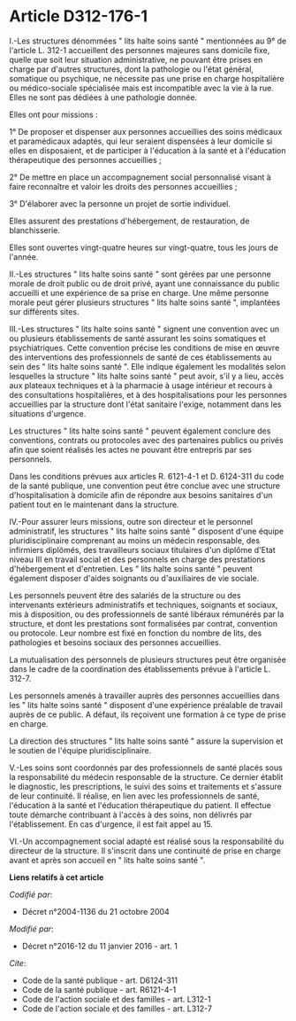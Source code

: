 # Article D312-176-1

I.-Les structures dénommées " lits halte soins santé " mentionnées au 9° de l'article L. 312-1 accueillent des personnes
majeures sans domicile fixe, quelle que soit leur situation administrative, ne pouvant être prises en charge par d'autres
structures, dont la pathologie ou l'état général, somatique ou psychique, ne nécessite pas une prise en charge hospitalière
ou médico-sociale spécialisée mais est incompatible avec la vie à la rue. Elles ne sont pas dédiées à une pathologie donnée. 

Elles ont pour missions : 

1° De proposer et dispenser aux personnes accueillies des soins médicaux et paramédicaux adaptés, qui leur seraient
dispensées à leur domicile si elles en disposaient, et de participer à l'éducation à la santé et à l'éducation thérapeutique
des personnes accueillies ; 

2° De mettre en place un accompagnement social personnalisé visant à faire reconnaître et valoir les droits des personnes
accueillies ; 

3° D'élaborer avec la personne un projet de sortie individuel. 

Elles assurent des prestations d'hébergement, de restauration, de blanchisserie. 

Elles sont ouvertes vingt-quatre heures sur vingt-quatre, tous les jours de l'année. 

II.-Les structures " lits halte soins santé " sont gérées par une personne morale de droit public ou de droit privé, ayant
une connaissance du public accueilli et une expérience de sa prise en charge. Une même personne morale peut gérer plusieurs
structures " lits halte soins santé ", implantées sur différents sites. 

III.-Les structures " lits halte soins santé " signent une convention avec un ou plusieurs établissements de santé assurant
les soins somatiques et psychiatriques. Cette convention précise les conditions de mise en œuvre des interventions des
professionnels de santé de ces établissements au sein des " lits halte soins santé ". Elle indique également les modalités
selon lesquelles la structure " lits halte soins santé " peut avoir, s'il y a lieu, accès aux plateaux techniques et à la
pharmacie à usage intérieur et recours à des consultations hospitalières, et à des hospitalisations pour les personnes
accueillies par la structure dont l'état sanitaire l'exige, notamment dans les situations d'urgence. 

Les structures " lits halte soins santé " peuvent également conclure des conventions, contrats ou protocoles avec des
partenaires publics ou privés afin que soient réalisés les actes ne pouvant être entrepris par ses personnels. 

Dans les conditions prévues aux articles R. 6121-4-1 et D. 6124-311 du code de la santé publique, une convention peut être
conclue avec une structure d'hospitalisation à domicile afin de répondre aux besoins sanitaires d'un patient tout en le
maintenant dans la structure. 

IV.-Pour assurer leurs missions, outre son directeur et le personnel administratif, les structures " lits halte soins santé "
disposent d'une équipe pluridisciplinaire comprenant au moins un médecin responsable, des infirmiers diplômés, des
travailleurs sociaux titulaires d'un diplôme d'Etat niveau III en travail social et des personnels en charge des prestations
d'hébergement et d'entretien. Les " lits halte soins santé " peuvent également disposer d'aides soignants ou d'auxiliaires de
vie sociale. 

Les personnels peuvent être des salariés de la structure ou des intervenants extérieurs administratifs et techniques,
soignants et sociaux, mis à disposition, ou des professionnels de santé libéraux rémunérés par la structure, et dont les
prestations sont formalisées par contrat, convention ou protocole. Leur nombre est fixé en fonction du nombre de lits, des
pathologies et besoins sociaux des personnes accueillies. 

La mutualisation des personnels de plusieurs structures peut être organisée dans le cadre de la coordination des
établissements prévue à l'article L. 312-7. 

Les personnels amenés à travailler auprès des personnes accueillies dans les " lits halte soins santé " disposent d'une
expérience préalable de travail auprès de ce public. A défaut, ils reçoivent une formation à ce type de prise en charge. 

La direction des structures " lits halte soins santé " assure la supervision et le soutien de l'équipe pluridisciplinaire. 

V.-Les soins sont coordonnés par des professionnels de santé placés sous la responsabilité du médecin responsable de la
structure. Ce dernier établit le diagnostic, les prescriptions, le suivi des soins et traitements et s'assure de leur
continuité. Il réalise, en lien avec les professionnels de santé, l'éducation à la santé et l'éducation thérapeutique du
patient. Il effectue toute démarche contribuant à l'accès à des soins, non délivrés par l'établissement. En cas d'urgence, il
est fait appel au 15. 

VI.-Un accompagnement social adapté est réalisé sous la responsabilité du directeur de la structure. Il s'inscrit dans une
continuité de prise en charge avant et après son accueil en " lits halte soins santé ".

**Liens relatifs à cet article**

_Codifié par_:

  - Décret n°2004-1136 du 21 octobre 2004

_Modifié par_:

  - Décret n°2016-12 du 11 janvier 2016 - art. 1

_Cite_:

  - Code de la santé publique - art. D6124-311
  - Code de la santé publique - art. R6121-4-1
  - Code de l'action sociale et des familles - art. L312-1
  - Code de l'action sociale et des familles - art. L312-7
